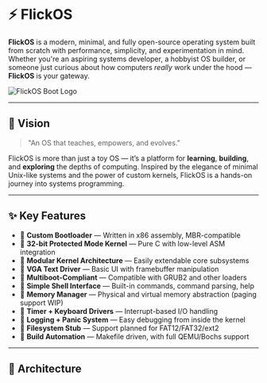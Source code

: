 # ⚡ FlickOS

**FlickOS** is a modern, minimal, and fully open-source operating system built from scratch with performance, simplicity, and experimentation in mind. Whether you're an aspiring systems developer, a hobbyist OS builder, or someone just curious about how computers *really* work under the hood — **FlickOS** is your gateway.

![FlickOS Boot Logo](https://yourimageurl.com/boot-logo.png)

---

## 🧠 Vision

> "An OS that teaches, empowers, and evolves."

FlickOS is more than just a toy OS — it’s a platform for **learning**, **building**, and **exploring** the depths of computing. Inspired by the elegance of minimal Unix-like systems and the power of custom kernels, FlickOS is a hands-on journey into systems programming.

---

## ✨ Key Features

- 🔹 **Custom Bootloader** — Written in x86 assembly, MBR-compatible
- 🔹 **32-bit Protected Mode Kernel** — Pure C with low-level ASM integration
- 🔹 **Modular Kernel Architecture** — Easily extendable core subsystems
- 🔹 **VGA Text Driver** — Basic UI with framebuffer manipulation
- 🔹 **Multiboot-Compliant** — Compatible with GRUB2 and other loaders
- 🔹 **Simple Shell Interface** — Built-in commands, command parsing, help
- 🔹 **Memory Manager** — Physical and virtual memory abstraction (paging support WIP)
- 🔹 **Timer + Keyboard Drivers** — Interrupt-based I/O handling
- 🔹 **Logging + Panic System** — Easy debugging from inside the kernel
- 🔹 **Filesystem Stub** — Support planned for FAT12/FAT32/ext2
- 🔹 **Build Automation** — Makefile driven, with full QEMU/Bochs support

---

## 🧱 Architecture

